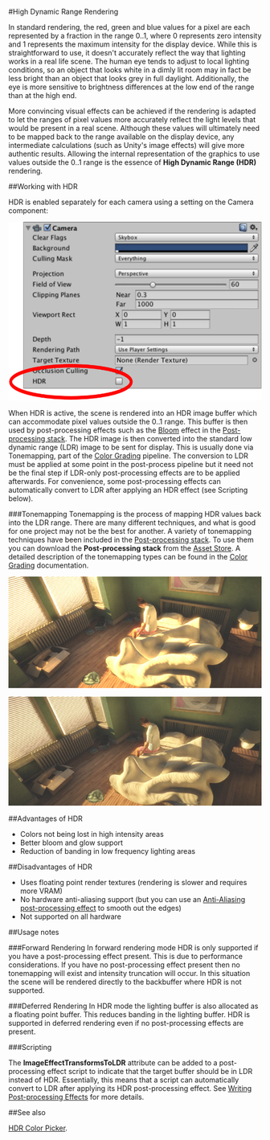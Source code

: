 #High Dynamic Range Rendering

In standard rendering, the red, green and blue values for a pixel are each represented by a fraction in the range 0..1, where 0 represents zero intensity and 1 represents the maximum intensity for the display device. While this is straightforward to use, it doesn't accurately reflect the way that lighting works in a real life scene. The human eye tends to adjust to local lighting conditions, so an object that looks white in a dimly lit room may in fact be less bright than an object that looks grey in full daylight. Additionally, the eye is more sensitive to brightness differences at the low end of the range than at the high end.

More convincing visual effects can be achieved if the rendering is adapted to let the ranges of pixel values more accurately reflect the light levels that would be present in a real scene. Although these values will ultimately need to be mapped back to the range available on the display device, any intermediate calculations (such as Unity's image effects) will give more authentic results. Allowing the internal representation of the graphics to use values outside the 0..1 range is the essence of **High Dynamic Range (HDR)** rendering. 


##Working with HDR

HDR is enabled separately for each camera using a setting on the Camera component:

![](../uploads/Main/Camera-HDR.svg) 

When HDR is active, the scene is rendered into an HDR image buffer which can accommodate pixel values outside the 0..1 range. This buffer is then used by post-processing effects such as the [Bloom](PostProcessing-Bloom) effect in the [Post-processing stack](PostProcessing-Stack). The HDR image is then converted into the standard low dynamic range (LDR) image to be sent for display. This is usually done via Tonemapping, part of the [Color Grading](PostProcessing-ColorGrading) pipeline. The conversion to LDR must be applied at some point in the post-process pipeline but it need not be the final step if LDR-only post-processing effects are to be applied afterwards. For convenience, some post-processing effects can automatically convert to LDR after applying an HDR effect (see Scripting below).

###Tonemapping
Tonemapping is the process of mapping HDR values back into the LDR range. There are many different techniques, and what is good for one project may not be the best for another. A variety of tonemapping techniques have been included in the [Post-processing stack](PostProcessing-Stack). To use them you can download the **Post-processing stack** from the [Asset Store](https://www.assetstore.unity3d.com/en/#!/content/83912). A detailed description of the tonemapping types can be found in the [Color Grading](PostProcessing-ColorGrading) documentation.


![An exceptionally bright scene rendered in HDR. Without tonemapping, most pixels seem out of range.](../uploads/Main/WithoutTonemap.jpg) 


![The same scene as above. But this time, tonemapping is bringing most intensities into a more plausible range. Note that adaptive tonemapping can even blend between above and this image thus simulating the adaptive nature of capturing media (e.g. eyes, cameras).](../uploads/Main/WithTonemap.jpg) 


##Advantages of HDR

* Colors not being lost in high intensity areas
* Better bloom and glow support
* Reduction of banding in low frequency lighting areas


##Disadvantages of HDR

* Uses floating point render textures (rendering is slower and requires more VRAM)
* No hardware anti-aliasing support (but you can use an [Anti-Aliasing post-processing effect](PostProcessing-Antialiasing) to smooth out the edges)
* Not supported on all hardware


##Usage notes


###Forward Rendering
In forward rendering mode HDR is only supported if you have a post-processing effect present. This is due to performance considerations. If you have no post-processing effect present then no tonemapping will exist and intensity truncation will occur. In this situation the scene will be rendered directly to the backbuffer where HDR is not supported.

###Deferred Rendering
In HDR mode the lighting buffer is also allocated as a floating point buffer. This reduces banding in the lighting buffer. HDR is supported in deferred rendering even if no post-processing effects are present.

###Scripting

The __ImageEffectTransformsToLDR__ attribute can be added to a post-processing effect script to indicate that the target buffer should be in LDR instead of HDR. Essentially, this means that a script can automatically convert to LDR after applying its HDR post-processing effect. See [Writing Post-processing Effects](PostProcessingWritingEffects) for more details.

##See also

[HDR Color Picker](HDRColorPicker).


